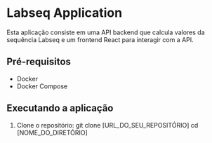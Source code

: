 # Labseq Application

Esta aplicação consiste em uma API backend que calcula valores da sequência Labseq e um frontend React para interagir com a API.

## Pré-requisitos

- Docker
- Docker Compose

## Executando a aplicação

1. Clone o repositório:
   git clone [URL_DO_SEU_REPOSITÓRIO]
   cd [NOME_DO_DIRETÓRIO]
